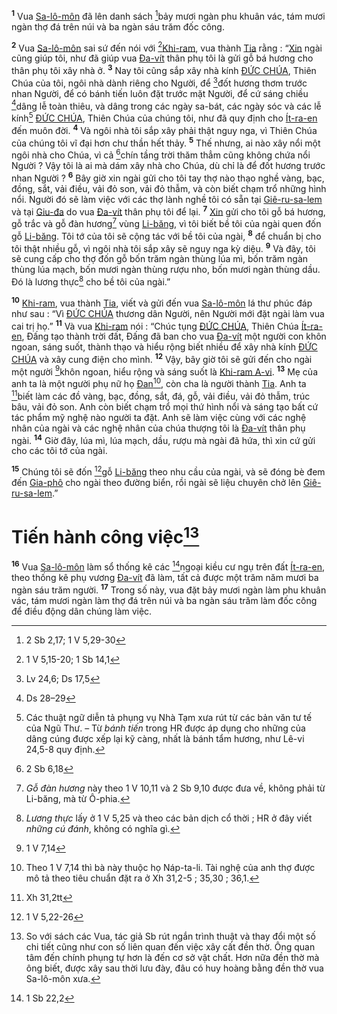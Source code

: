 <sup><b>1</b></sup> Vua [Sa-lô-môn]() đã lên danh sách [^1@-29417ca8-ee82-4553-b6eb-3ac427a0ca43]bảy mươi ngàn phu khuân vác, tám mươi ngàn thợ đá trên núi và ba ngàn sáu trăm đốc công.

<sup><b>2</b></sup> Vua [Sa-lô-môn]() sai sứ đến nói với [^2@-29417ca8-ee82-4553-b6eb-3ac427a0ca43][Khi-ram](), vua thành [Tia]() rằng : “[Xin]() ngài cũng giúp tôi, như đã giúp vua [Đa-vít]() thân phụ tôi là gửi gỗ bá hương cho thân phụ tôi xây nhà ở. <sup><b>3</b></sup> Nay tôi cũng sắp xây nhà kính [ĐỨC CHÚA](), Thiên Chúa của tôi, ngôi nhà dành riêng cho Người, để [^3@-29417ca8-ee82-4553-b6eb-3ac427a0ca43]đốt hương thơm trước nhan Người, để có bánh tiến luôn đặt trước mặt Người, để cứ sáng chiều [^4@-29417ca8-ee82-4553-b6eb-3ac427a0ca43]dâng lễ toàn thiêu, và dâng trong các ngày sa-bát, các ngày sóc và các lễ kính[^1-29417ca8-ee82-4553-b6eb-3ac427a0ca43] [ĐỨC CHÚA](), Thiên Chúa của chúng tôi, như đã quy định cho [Ít-ra-en]() đến muôn đời. <sup><b>4</b></sup> Và ngôi nhà tôi sắp xây phải thật nguy nga, vì Thiên Chúa của chúng tôi vĩ đại hơn chư thần hết thảy. <sup><b>5</b></sup> Thế nhưng, ai nào xây nổi một ngôi nhà cho Chúa, vì cả [^5@-29417ca8-ee82-4553-b6eb-3ac427a0ca43]chín tầng trời thăm thẳm cũng không chứa nổi Người ? Vậy tôi là ai mà dám xây nhà cho Chúa, dù chỉ là để đốt hương trước nhan Người ? <sup><b>6</b></sup> Bây giờ xin ngài gửi cho tôi tay thợ nào thạo nghề vàng, bạc, đồng, sắt, vải điều, vải đỏ son, vải đỏ thẫm, và còn biết chạm trổ những hình nổi. Người đó sẽ làm việc với các thợ lành nghề tôi có sẵn tại [Giê-ru-sa-lem]() và tại [Giu-đa]() do vua [Đa-vít]() thân phụ tôi để lại. <sup><b>7</b></sup> [Xin]() gửi cho tôi gỗ bá hương, gỗ trắc và gỗ đàn hương[^2-29417ca8-ee82-4553-b6eb-3ac427a0ca43] vùng [Li-băng](), vì tôi biết bề tôi của ngài quen đốn gỗ [Li-băng](). Tôi tớ của tôi sẽ cộng tác với bề tôi của ngài, <sup><b>8</b></sup> để chuẩn bị cho tôi thật nhiều gỗ, vì ngôi nhà tôi sắp xây sẽ nguy nga kỳ diệu. <sup><b>9</b></sup> Và đây, tôi sẽ cung cấp cho thợ đốn gỗ bốn trăm ngàn thùng lúa mì, bốn trăm ngàn thùng lúa mạch, bốn mươi ngàn thùng rượu nho, bốn mươi ngàn thùng dầu. Đó là lương thực[^3-29417ca8-ee82-4553-b6eb-3ac427a0ca43] cho bề tôi của ngài.”

<sup><b>10</b></sup> [Khi-ram](), vua thành [Tia](), viết và gửi đến vua [Sa-lô-môn]() lá thư phúc đáp như sau : “Vì [ĐỨC CHÚA]() thương dân Người, nên Người mới đặt ngài làm vua cai trị họ.” <sup><b>11</b></sup> Và vua [Khi-ram]() nói : “Chúc tụng [ĐỨC CHÚA](), Thiên Chúa [Ít-ra-en](), Đấng tạo thành trời đất, Đấng đã ban cho vua [Đa-vít]() một người con khôn ngoan, sáng suốt, thành thạo và hiểu rộng biết nhiều để xây nhà kính [ĐỨC CHÚA]() và xây cung điện cho mình. <sup><b>12</b></sup> Vậy, bây giờ tôi sẽ gửi đến cho ngài một người [^6@-29417ca8-ee82-4553-b6eb-3ac427a0ca43]khôn ngoan, hiểu rộng và sáng suốt là [Khi-ram A-vi](). <sup><b>13</b></sup> Mẹ của anh ta là một người phụ nữ họ [Đan]()[^4-29417ca8-ee82-4553-b6eb-3ac427a0ca43], còn cha là người thành [Tia](). Anh ta [^7@-29417ca8-ee82-4553-b6eb-3ac427a0ca43]biết làm các đồ vàng, bạc, đồng, sắt, đá, gỗ, vải điều, vải đỏ thẫm, trúc bâu, vải đỏ son. Anh còn biết chạm trổ mọi thứ hình nổi và sáng tạo bất cứ tác phẩm mỹ nghệ nào người ta đặt. Anh sẽ làm việc cùng với các nghệ nhân của ngài và các nghệ nhân của chúa thượng tôi là [Đa-vít]() thân phụ ngài. <sup><b>14</b></sup> Giờ đây, lúa mì, lúa mạch, dầu, rượu mà ngài đã hứa, thì xin cứ gửi cho các tôi tớ của ngài.

<sup><b>15</b></sup> Chúng tôi sẽ đốn [^8@-29417ca8-ee82-4553-b6eb-3ac427a0ca43]gỗ [Li-băng]() theo nhu cầu của ngài, và sẽ đóng bè đem đến [Gia-phô]() cho ngài theo đường biển, rồi ngài sẽ liệu chuyên chở lên [Giê-ru-sa-lem]().”

# Tiến hành công việc[^5-29417ca8-ee82-4553-b6eb-3ac427a0ca43]
<sup><b>16</b></sup> Vua [Sa-lô-môn]() làm sổ thống kê các [^9@-29417ca8-ee82-4553-b6eb-3ac427a0ca43]ngoại kiều cư ngụ trên đất [Ít-ra-en](), theo thống kê phụ vương [Đa-vít]() đã làm, tất cả được một trăm năm mươi ba ngàn sáu trăm người. <sup><b>17</b></sup> Trong số này, vua đặt bảy mươi ngàn làm phu khuân vác, tám mươi ngàn làm thợ đá trên núi và ba ngàn sáu trăm làm đốc công để điều động dân chúng làm việc.

[^1-29417ca8-ee82-4553-b6eb-3ac427a0ca43]: Các thuật ngữ diễn tả phụng vụ Nhà Tạm xưa rút từ các bản văn tư tế của Ngũ Thư. – Từ *bánh tiến* trong HR được áp dụng cho những của dâng cúng được xếp lại kỹ càng, nhất là bánh tẩm hương, như Lê-vi 24,5-8 quy định.
[^2-29417ca8-ee82-4553-b6eb-3ac427a0ca43]: *Gỗ đàn hương* này theo 1 V 10,11 và 2 Sb 9,10 được đưa về, không phải từ Li-băng, mà từ Ô-phia.
[^3-29417ca8-ee82-4553-b6eb-3ac427a0ca43]: *Lương thực* lấy ở 1 V 5,25 và theo các bản dịch cổ thời ; HR ở đây viết *những cú đánh*, không có nghĩa gì.
[^4-29417ca8-ee82-4553-b6eb-3ac427a0ca43]: Theo 1 V 7,14 thì bà này thuộc họ Náp-ta-li. Tài nghệ của anh thợ được mô tả theo tiêu chuẩn đặt ra ở Xh 31,2-5 ; 35,30 ; 36,1.
[^5-29417ca8-ee82-4553-b6eb-3ac427a0ca43]: So với sách các Vua, tác giả Sb rút ngắn trình thuật và thay đổi một số chi tiết cũng như con số liên quan đến việc xây cất đền thờ. Ông quan tâm đến chính phụng tự hơn là đến cơ sở vật chất. Hơn nữa đền thờ mà ông biết, được xây sau thời lưu đày, đâu có huy hoàng bằng đền thờ vua Sa-lô-môn xưa.
[^1@-29417ca8-ee82-4553-b6eb-3ac427a0ca43]: 2 Sb 2,17; 1 V 5,29-30
[^2@-29417ca8-ee82-4553-b6eb-3ac427a0ca43]: 1 V 5,15-20; 1 Sb 14,1
[^3@-29417ca8-ee82-4553-b6eb-3ac427a0ca43]: Lv 24,6; Ds 17,5
[^4@-29417ca8-ee82-4553-b6eb-3ac427a0ca43]: Ds 28–29
[^5@-29417ca8-ee82-4553-b6eb-3ac427a0ca43]: 2 Sb 6,18
[^6@-29417ca8-ee82-4553-b6eb-3ac427a0ca43]: 1 V 7,14
[^7@-29417ca8-ee82-4553-b6eb-3ac427a0ca43]: Xh 31,2tt
[^8@-29417ca8-ee82-4553-b6eb-3ac427a0ca43]: 1 V 5,22-26
[^9@-29417ca8-ee82-4553-b6eb-3ac427a0ca43]: 1 Sb 22,2